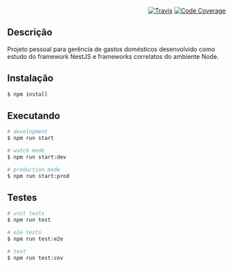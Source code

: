 <p align="right">
<a href="https://travis-ci.org/ygormagalhaes/nossas-contas"><img src="https://travis-ci.org/ygormagalhaes/nossas-contas.svg?branch=master" alt="Travis" /></a>
<a href="https://codecov.io/gh/ygormagalhaes/nossas-contas"><img src="https://codecov.io/gh/ygormagalhaes/nossas-contas/branch/master/graph/badge.svg" alt="Code Coverage" /></a>
</p>

## Descrição

Projeto pessoal para gerência de gastos domésticos desenvolvido como estudo do framework NestJS e frameworks correlatos do ambiente Node.

## Instalação

```bash
$ npm install
```

## Executando

```bash
# development
$ npm run start

# watch mode
$ npm run start:dev

# production mode
$ npm run start:prod
```

## Testes

```bash
# unit tests
$ npm run test

# e2e tests
$ npm run test:e2e

# test
$ npm run test:cov
```
